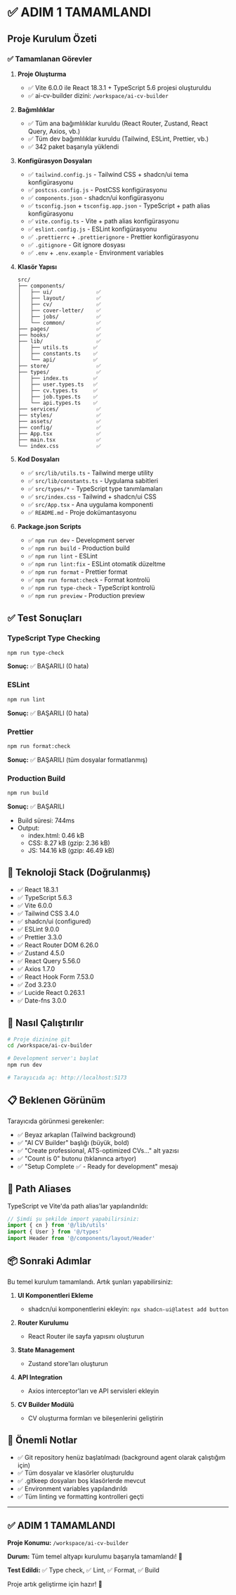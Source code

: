 # ✅ ADIM 1 TAMAMLANDI

## Proje Kurulum Özeti

### ✅ Tamamlanan Görevler

1. **Proje Oluşturma**
   - ✅ Vite 6.0.0 ile React 18.3.1 + TypeScript 5.6 projesi oluşturuldu
   - ✅ ai-cv-builder dizini: `/workspace/ai-cv-builder`

2. **Bağımlılıklar**
   - ✅ Tüm ana bağımlılıklar kuruldu (React Router, Zustand, React Query, Axios, vb.)
   - ✅ Tüm dev bağımlılıklar kuruldu (Tailwind, ESLint, Prettier, vb.)
   - ✅ 342 paket başarıyla yüklendi

3. **Konfigürasyon Dosyaları**
   - ✅ `tailwind.config.js` - Tailwind CSS + shadcn/ui tema konfigürasyonu
   - ✅ `postcss.config.js` - PostCSS konfigürasyonu
   - ✅ `components.json` - shadcn/ui konfigürasyonu
   - ✅ `tsconfig.json` + `tsconfig.app.json` - TypeScript + path alias konfigürasyonu
   - ✅ `vite.config.ts` - Vite + path alias konfigürasyonu
   - ✅ `eslint.config.js` - ESLint konfigürasyonu
   - ✅ `.prettierrc` + `.prettierignore` - Prettier konfigürasyonu
   - ✅ `.gitignore` - Git ignore dosyası
   - ✅ `.env` + `.env.example` - Environment variables

4. **Klasör Yapısı**
   ```
   src/
   ├── components/
   │   ├── ui/              ✅
   │   ├── layout/          ✅
   │   ├── cv/              ✅
   │   ├── cover-letter/    ✅
   │   ├── jobs/            ✅
   │   └── common/          ✅
   ├── pages/               ✅
   ├── hooks/               ✅
   ├── lib/                 ✅
   │   ├── utils.ts        ✅
   │   ├── constants.ts    ✅
   │   └── api/            ✅
   ├── store/               ✅
   ├── types/               ✅
   │   ├── index.ts        ✅
   │   ├── user.types.ts   ✅
   │   ├── cv.types.ts     ✅
   │   ├── job.types.ts    ✅
   │   └── api.types.ts    ✅
   ├── services/            ✅
   ├── styles/              ✅
   ├── assets/              ✅
   ├── config/              ✅
   ├── App.tsx              ✅
   ├── main.tsx             ✅
   └── index.css            ✅
   ```

5. **Kod Dosyaları**
   - ✅ `src/lib/utils.ts` - Tailwind merge utility
   - ✅ `src/lib/constants.ts` - Uygulama sabitleri
   - ✅ `src/types/*` - TypeScript type tanımlamaları
   - ✅ `src/index.css` - Tailwind + shadcn/ui CSS
   - ✅ `src/App.tsx` - Ana uygulama komponenti
   - ✅ `README.md` - Proje dokümantasyonu

6. **Package.json Scripts**
   - ✅ `npm run dev` - Development server
   - ✅ `npm run build` - Production build
   - ✅ `npm run lint` - ESLint
   - ✅ `npm run lint:fix` - ESLint otomatik düzeltme
   - ✅ `npm run format` - Prettier format
   - ✅ `npm run format:check` - Format kontrolü
   - ✅ `npm run type-check` - TypeScript kontrolü
   - ✅ `npm run preview` - Production preview

## ✅ Test Sonuçları

### TypeScript Type Checking
```bash
npm run type-check
```
**Sonuç:** ✅ BAŞARILI (0 hata)

### ESLint
```bash
npm run lint
```
**Sonuç:** ✅ BAŞARILI (0 hata)

### Prettier
```bash
npm run format:check
```
**Sonuç:** ✅ BAŞARILI (tüm dosyalar formatlanmış)

### Production Build
```bash
npm run build
```
**Sonuç:** ✅ BAŞARILI
- Build süresi: 744ms
- Output:
  - index.html: 0.46 kB
  - CSS: 8.27 kB (gzip: 2.36 kB)
  - JS: 144.16 kB (gzip: 46.49 kB)

## 🎯 Teknoloji Stack (Doğrulanmış)

- ✅ React 18.3.1
- ✅ TypeScript 5.6.3
- ✅ Vite 6.0.0
- ✅ Tailwind CSS 3.4.0
- ✅ shadcn/ui (configured)
- ✅ ESLint 9.0.0
- ✅ Prettier 3.3.0
- ✅ React Router DOM 6.26.0
- ✅ Zustand 4.5.0
- ✅ React Query 5.56.0
- ✅ Axios 1.7.0
- ✅ React Hook Form 7.53.0
- ✅ Zod 3.23.0
- ✅ Lucide React 0.263.1
- ✅ Date-fns 3.0.0

## 🚀 Nasıl Çalıştırılır

```bash
# Proje dizinine git
cd /workspace/ai-cv-builder

# Development server'ı başlat
npm run dev

# Tarayıcıda aç: http://localhost:5173
```

## 📋 Beklenen Görünüm

Tarayıcıda görünmesi gerekenler:
- ✅ Beyaz arkaplan (Tailwind background)
- ✅ "AI CV Builder" başlığı (büyük, bold)
- ✅ "Create professional, ATS-optimized CVs..." alt yazısı
- ✅ "Count is 0" butonu (tıklanınca artıyor)
- ✅ "Setup Complete ✅ - Ready for development" mesajı

## 🎨 Path Aliases

TypeScript ve Vite'da path alias'lar yapılandırıldı:

```typescript
// Şimdi şu şekilde import yapabilirsiniz:
import { cn } from '@/lib/utils'
import { User } from '@/types'
import Header from '@/components/layout/Header'
```

## 📦 Sonraki Adımlar

Bu temel kurulum tamamlandı. Artık şunları yapabilirsiniz:

1. **UI Komponentleri Ekleme**
   - shadcn/ui komponentlerini ekleyin: `npx shadcn-ui@latest add button`

2. **Router Kurulumu**
   - React Router ile sayfa yapısını oluşturun

3. **State Management**
   - Zustand store'ları oluşturun

4. **API Integration**
   - Axios interceptor'ları ve API servisleri ekleyin

5. **CV Builder Modülü**
   - CV oluşturma formları ve bileşenlerini geliştirin

## 🔧 Önemli Notlar

- ✅ Git repository henüz başlatılmadı (background agent olarak çalıştığım için)
- ✅ Tüm dosyalar ve klasörler oluşturuldu
- ✅ .gitkeep dosyaları boş klasörlerde mevcut
- ✅ Environment variables yapılandırıldı
- ✅ Tüm linting ve formatting kontrolleri geçti

---

## ✅ ADIM 1 TAMAMLANDI

**Proje Konumu:** `/workspace/ai-cv-builder`

**Durum:** Tüm temel altyapı kurulumu başarıyla tamamlandı! 🎉

**Test Edildi:** ✅ Type check, ✅ Lint, ✅ Format, ✅ Build

Proje artık geliştirme için hazır! 🚀
